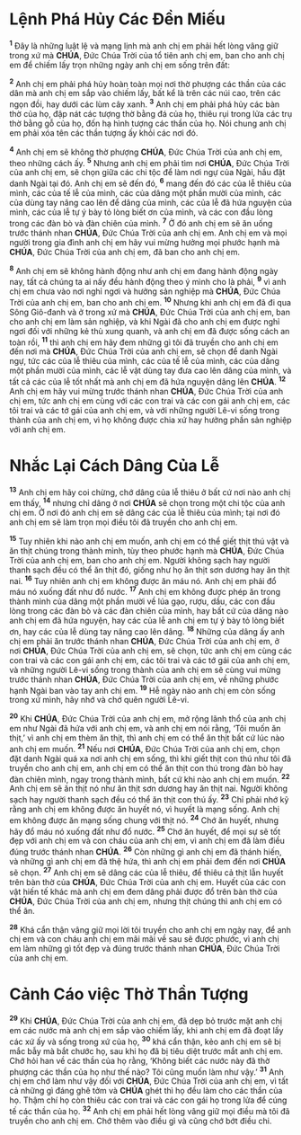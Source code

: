 # Lệnh Phá Hủy Các Đền Miếu

<sup><b>1</b></sup> Đây là những luật lệ và mạng lịnh mà anh chị em phải hết lòng vâng giữ trong xứ mà **CHÚA**, Đức Chúa Trời của tổ tiên anh chị em, ban cho anh chị em để chiếm lấy trọn những ngày anh chị em sống trên đất:

<sup><b>2</b></sup> Anh chị em phải phá hủy hoàn toàn mọi nơi thờ phượng các thần của các dân mà anh chị em sắp vào chiếm lấy, bất kể là trên các núi cao, trên các ngọn đồi, hay dưới các lùm cây xanh. <sup><b>3</b></sup> Anh chị em phải phá hủy các bàn thờ của họ, đập nát các tượng thờ bằng đá của họ, thiêu rụi trong lửa các trụ thờ bằng gỗ của họ, đốn hạ hình tượng các thần của họ. Nói chung anh chị em phải xóa tên các thần tượng ấy khỏi các nơi đó.

<sup><b>4</b></sup> Anh chị em sẽ không thờ phượng **CHÚA**, Đức Chúa Trời của anh chị em, theo những cách ấy. <sup><b>5</b></sup> Nhưng anh chị em phải tìm nơi **CHÚA**, Đức Chúa Trời của anh chị em, sẽ chọn giữa các chi tộc để làm nơi ngự của Ngài, hầu đặt danh Ngài tại đó. Anh chị em sẽ đến đó, <sup><b>6</b></sup> mang đến đó các của lễ thiêu của mình, các của tế lễ của mình, các của dâng một phần mười của mình, các của dùng tay nâng cao lên để dâng của mình, các của lễ đã hứa nguyện của mình, các của lễ tự ý bày tỏ lòng biết ơn của mình, và các con đầu lòng trong các đàn bò và đàn chiên của mình. <sup><b>7</b></sup> Ở đó anh chị em sẽ ăn uống trước thánh nhan **CHÚA**, Đức Chúa Trời của anh chị em. Anh chị em và mọi người trong gia đình anh chị em hãy vui mừng hưởng mọi phước hạnh mà **CHÚA**, Đức Chúa Trời của anh chị em, đã ban cho anh chị em.

<sup><b>8</b></sup> Anh chị em sẽ không hành động như anh chị em đang hành động ngày nay, tất cả chúng ta ai nấy đều hành động theo ý mình cho là phải, <sup><b>9</b></sup> vì anh chị em chưa vào nơi nghỉ ngơi và hưởng sản nghiệp mà **CHÚA**, Đức Chúa Trời của anh chị em, ban cho anh chị em. <sup><b>10</b></sup> Nhưng khi anh chị em đã đi qua Sông Giô-đanh và ở trong xứ mà **CHÚA**, Đức Chúa Trời của anh chị em, ban cho anh chị em làm sản nghiệp, và khi Ngài đã cho anh chị em được nghỉ ngơi đối với những kẻ thù xung quanh, và anh chị em đã được sống cách an toàn rồi, <sup><b>11</b></sup> thì anh chị em hãy đem những gì tôi đã truyền cho anh chị em đến nơi mà **CHÚA**, Đức Chúa Trời của anh chị em, sẽ chọn để danh Ngài ngự, tức các của lễ thiêu của mình, các của tế lễ của mình, các của dâng một phần mười của mình, các lễ vật dùng tay đưa cao lên dâng của mình, và tất cả các của lễ tốt nhất mà anh chị em đã hứa nguyện dâng lên **CHÚA**. <sup><b>12</b></sup> Anh chị em hãy vui mừng trước thánh nhan **CHÚA**, Đức Chúa Trời của anh chị em, tức anh chị em cùng với các con trai và các con gái anh chị em, các tôi trai và các tớ gái của anh chị em, và với những người Lê-vi sống trong thành của anh chị em, vì họ không được chia xứ hay hưởng phần sản nghiệp với anh chị em.

# Nhắc Lại Cách Dâng Của Lễ

<sup><b>13</b></sup> Anh chị em hãy coi chừng, chớ dâng của lễ thiêu ở bất cứ nơi nào anh chị em thấy, <sup><b>14</b></sup> nhưng chỉ dâng ở nơi **CHÚA** sẽ chọn trong một chi tộc của anh chị em. Ở nơi đó anh chị em sẽ dâng các của lễ thiêu của mình; tại nơi đó anh chị em sẽ làm trọn mọi điều tôi đã truyền cho anh chị em.

<sup><b>15</b></sup> Tuy nhiên khi nào anh chị em muốn, anh chị em có thể giết thịt thú vật và ăn thịt chúng trong thành mình, tùy theo phước hạnh mà **CHÚA**, Đức Chúa Trời của anh chị em, ban cho anh chị em. Người không sạch hay người thanh sạch đều có thể ăn thịt đó, giống như họ ăn thịt sơn dương hay ăn thịt nai. <sup><b>16</b></sup> Tuy nhiên anh chị em không được ăn máu nó. Anh chị em phải đổ máu nó xuống đất như đổ nước. <sup><b>17</b></sup> Anh chị em không được phép ăn trong thành mình của dâng một phần mười về lúa gạo, rượu, dầu, các con đầu lòng trong các đàn bò và các đàn chiên của mình, hay bất cứ của dâng nào anh chị em đã hứa nguyện, hay các của lễ anh chị em tự ý bày tỏ lòng biết ơn, hay các của lễ dùng tay nâng cao lên dâng. <sup><b>18</b></sup> Những của dâng ấy anh chị em phải ăn trước thánh nhan **CHÚA**, Đức Chúa Trời của anh chị em, ở nơi **CHÚA**, Đức Chúa Trời của anh chị em, sẽ chọn, tức anh chị em cùng các con trai và các con gái anh chị em, các tôi trai và các tớ gái của anh chị em, và những người Lê-vi sống trong thành của anh chị em sẽ cùng vui mừng trước thánh nhan **CHÚA**, Đức Chúa Trời của anh chị em, về những phước hạnh Ngài ban vào tay anh chị em. <sup><b>19</b></sup> Hễ ngày nào anh chị em còn sống trong xứ mình, hãy nhớ và chớ quên người Lê-vi.

<sup><b>20</b></sup> Khi **CHÚA**, Đức Chúa Trời của anh chị em, mở rộng lãnh thổ của anh chị em như Ngài đã hứa với anh chị em, và anh chị em nói rằng, ‘Tôi muốn ăn thịt,’ vì anh chị em thèm ăn thịt, thì anh chị em có thể ăn thịt bất cứ lúc nào anh chị em muốn. <sup><b>21</b></sup> Nếu nơi **CHÚA**, Đức Chúa Trời của anh chị em, chọn đặt danh Ngài quá xa nơi anh chị em sống, thì khi giết thịt con thú như tôi đã truyền cho anh chị em, anh chị em có thể ăn thịt con thú trong đàn bò hay đàn chiên mình, ngay trong thành mình, bất cứ khi nào anh chị em muốn. <sup><b>22</b></sup> Anh chị em sẽ ăn thịt nó như ăn thịt sơn dương hay ăn thịt nai. Người không sạch hay người thanh sạch đều có thể ăn thịt con thú ấy. <sup><b>23</b></sup> Chỉ phải nhớ kỹ rằng anh chị em không được ăn huyết nó, vì huyết là mạng sống. Anh chị em không được ăn mạng sống chung với thịt nó. <sup><b>24</b></sup> Chớ ăn huyết, nhưng hãy đổ máu nó xuống đất như đổ nước. <sup><b>25</b></sup> Chớ ăn huyết, để mọi sự sẽ tốt đẹp với anh chị em và con cháu của anh chị em, vì anh chị em đã làm điều đúng trước thánh nhan **CHÚA**. <sup><b>26</b></sup> Còn những gì anh chị em đã thánh hiến, và những gì anh chị em đã thệ hứa, thì anh chị em phải đem đến nơi **CHÚA** sẽ chọn. <sup><b>27</b></sup> Anh chị em sẽ dâng các của lễ thiêu, để thiêu cả thịt lẫn huyết trên bàn thờ của **CHÚA**, Đức Chúa Trời của anh chị em. Huyết của các con vật hiến tế khác mà anh chị em đem dâng phải được đổ trên bàn thờ của **CHÚA**, Đức Chúa Trời của anh chị em, nhưng thịt chúng thì anh chị em có thể ăn.

<sup><b>28</b></sup> Khá cẩn thận vâng giữ mọi lời tôi truyền cho anh chị em ngày nay, để anh chị em và con cháu anh chị em mãi mãi về sau sẽ được phước, vì anh chị em làm những gì tốt đẹp và đúng trước thánh nhan **CHÚA**, Đức Chúa Trời của anh chị em.

# Cảnh Cáo việc Thờ Thần Tượng

<sup><b>29</b></sup> Khi **CHÚA**, Đức Chúa Trời của anh chị em, đã dẹp bỏ trước mặt anh chị em các nước mà anh chị em sắp vào chiếm lấy, khi anh chị em đã đoạt lấy các xứ ấy và sống trong xứ của họ, <sup><b>30</b></sup> khá cẩn thận, kẻo anh chị em sẽ bị mắc bẫy mà bắt chước họ, sau khi họ đã bị tiêu diệt trước mắt anh chị em. Chớ hỏi han về các thần của họ rằng, ‘Không biết các nước này đã thờ phượng các thần của họ như thế nào? Tôi cũng muốn làm như vậy.’ <sup><b>31</b></sup> Anh chị em chớ làm như vậy đối với **CHÚA**, Đức Chúa Trời của anh chị em, vì tất cả những gì đáng ghê tởm và **CHÚA** ghét thì họ đều làm cho các thần của họ. Thậm chí họ còn thiêu các con trai và các con gái họ trong lửa để cúng tế các thần của họ. <sup><b>32</b></sup> Anh chị em phải hết lòng vâng giữ mọi điều mà tôi đã truyền cho anh chị em. Chớ thêm vào điều gì và cũng chớ bớt điều chi.
